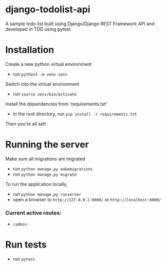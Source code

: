# django-todolist-api
A sample todo list built using Django/Django REST Framework API and developed in TDD using pytest

# Installation
Create a new python virtual environment <br/>
- run `python3 -m venv venv` <br/>

Switch into the virtual environment <br/>
- run `source venv/bin/activate`

Install the dependencies from 'requirements.txt'<br/>
- In the root directory, run `pip install -r requirements.txt` <br/>

Then you're all set!
# Running the server
Make sure all migrations are migrated <br/>
- run `python manage.py makemigrations`
- run `python manage.py migrate`

To run the application locally, <br/>
- run `python manage.py runserver`
- open a browser to `http://127.0.0.1:8000/` or `http://localhost:8000/`

### Current active routes:
- `/admin`

# Run tests
- run `pytest`

